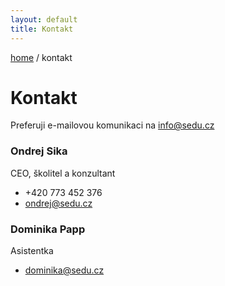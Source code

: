 ```yaml
---
layout: default
title: Kontakt
---
```


[home](/) / kontakt

# Kontakt

Preferuji e-mailovou komunikaci  na <info@sedu.cz>


### Ondrej Sika

CEO, školitel a konzultant

- +420 773 452 376
- <ondrej@sedu.cz>


### Dominika Papp

Asistentka

- <dominika@sedu.cz>

